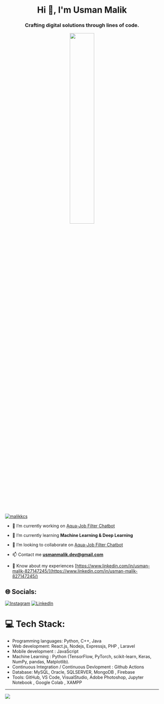 <h1 align="center">Hi 👋, I'm Usman Malik</h1>
<h3 align="center">Crafting digital solutions through lines of code.</h3>


<div id="header" align ="center">
  <img src="https://i.pinimg.com/originals/09/c6/29/09c62903beeba336dc9da76eb5c9a107.gif" height="40%" width="40%">
</div>


<p align="left"> <a href="https://twitter.com/malikkcs" target="blank"><img src="https://img.shields.io/twitter/follow/malikkcs?logo=twitter&style=for-the-badge" alt="malikkcs" /></a> </p>

- 🔭 I’m currently working on [Aqua-Job Filter Chatbot](https://github.com/usmanmalik07/Aqua-Chatbot)

- 🌱 I’m currently learning **Machine Learning & Deep Learning**

- 👯 I’m looking to collaborate on [Aqua-Job Filter Chatbot](https://github.com/usmanmalik07/Aqua-Chatbot)

- 📫 Contact me **usmanmalik.dev@gmail.com**

- 📄 Know about my experiences [https://www.linkedin.com/in/usman-malik-827147245/](https://www.linkedin.com/in/usman-malik-827147245/)


## 🌐 Socials:
[![Instagram](https://img.shields.io/badge/Instagram-%23E4405F.svg?logo=Instagram&logoColor=white)](https://instagram.com/usmanmalik.__) [![LinkedIn](https://img.shields.io/badge/LinkedIn-%230077B5.svg?logo=linkedin&logoColor=white)](https://linkedin.com/in/usman-malik-827147245)

# 💻 Tech Stack:
- Programming languages: Python, C++, Java
- Web development: React.js, Nodejs, Expressjs, PHP , Laravel
- Mobile development : JavaScript
- Machine Learning : Python (TensorFlow, PyTorch, scikit-learn, Keras, NumPy, pandas, Matplotlib).
- Continuous Integration / Continuous Devlopment : Github Actions
- Database: MySQL, Oracle, SQLSERVER, MongoDB , Firebase
- Tools: GitHub, VS Code, VisualStudio, Adobe Photoshop, Jupyter Notebook , Google Colab , XAMPP

---
[![](https://visitcount.itsvg.in/api?id=usmanmalik07&icon=0&color=0)](https://visitcount.itsvg.in)



